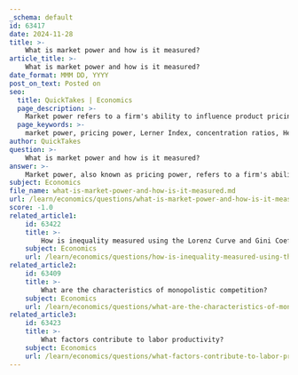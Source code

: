 ```yaml
---
_schema: default
id: 63417
date: 2024-11-28
title: >-
    What is market power and how is it measured?
article_title: >-
    What is market power and how is it measured?
date_format: MMM DD, YYYY
post_on_text: Posted on
seo:
  title: QuickTakes | Economics
  page_description: >-
    Market power refers to a firm's ability to influence product pricing in the marketplace. It can be measured through various indicators such as the Lerner Index, concentration ratios, and the Herfindahl-Hirschman Index.
  page_keywords: >-
    market power, pricing power, Lerner Index, concentration ratios, Herfindahl-Hirschman Index, elasticity of demand, barriers to entry, economic measurements, firm influence, market competition
author: QuickTakes
question: >-
    What is market power and how is it measured?
answer: >-
    Market power, also known as pricing power, refers to a firm's ability to influence the price of its products or services in the marketplace. This influence can be exerted by manipulating supply, demand, or both, allowing the firm to set prices above marginal costs without losing customers. Essentially, market power arises when a firm does not face a perfectly elastic demand curve, enabling it to maximize profits by adjusting prices and output levels.\n\n### Measurement of Market Power\n\nMarket power can be measured using several indicators, including:\n\n1. **Lerner Index**: This index quantifies a firm's pricing power by measuring the extent to which prices exceed marginal costs. The formula for the Lerner Index (L) is given by:\n\n   $$\n   L = \frac{P - MC}{P}\n   $$\n\n   where $ P $ is the price of the product and $ MC $ is the marginal cost. A higher Lerner Index indicates greater market power.\n\n2. **Concentration Ratios**: These ratios summarize the market share held by the largest firms in an industry. A higher concentration ratio suggests that a few firms dominate the market, which typically correlates with increased market power.\n\n3. **Herfindahl-Hirschman Index (HHI)**: This index is another measure of market concentration, calculated by summing the squares of the market shares of all firms in the market. A higher HHI indicates a more concentrated market and, consequently, greater market power.\n\n4. **Elasticity of Demand**: The price elasticity of demand for a firm's products can also indicate market power. Firms with inelastic demand (where consumers are less sensitive to price changes) tend to have more market power, as they can raise prices without significantly reducing sales.\n\n5. **Barriers to Entry**: The presence of high barriers to entry in a market can enhance the market power of existing firms, as new competitors find it difficult to enter the market and challenge established players.\n\nIn summary, market power is a critical concept in economics that reflects a firm's ability to influence market conditions. It can be measured through various indices and ratios, which provide insights into the competitive landscape of an industry.
subject: Economics
file_name: what-is-market-power-and-how-is-it-measured.md
url: /learn/economics/questions/what-is-market-power-and-how-is-it-measured
score: -1.0
related_article1:
    id: 63422
    title: >-
        How is inequality measured using the Lorenz Curve and Gini Coefficient?
    subject: Economics
    url: /learn/economics/questions/how-is-inequality-measured-using-the-lorenz-curve-and-gini-coefficient
related_article2:
    id: 63409
    title: >-
        What are the characteristics of monopolistic competition?
    subject: Economics
    url: /learn/economics/questions/what-are-the-characteristics-of-monopolistic-competition
related_article3:
    id: 63423
    title: >-
        What factors contribute to labor productivity?
    subject: Economics
    url: /learn/economics/questions/what-factors-contribute-to-labor-productivity
---
```


&nbsp;